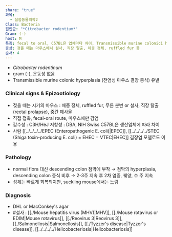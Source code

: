 ```yaml
---
share: "true"
과목:
  - 실험동물의학2
Class: Bacteria
원인균: "*Citrobacter rodentium*"
Gram: (-)
host: M
특징: fecal to oral, C57BL은 업체마다 차이, Transmissible murine colonici hyperplasia
증상: 젖을 떼는 마우스에서 설사, 직장 탈출, 체중 정체, ruffled fur 등
순서: 4
---
```

- *Citrobacter rodentinum*
- gram (-), 운동성 없음
- Transmissible murine colonic hyperplasia (전염성 마우스 결장 증식) 유발
### Clinical signs & Epizootiology
- 젖을 떼는 시기의 마우스 : 체중 정체, ruffled fur, 무른 분변 or 설사, 직장 탈출(rectal prolapse), 중간 폐사율
- 직접 접촉, fecal-oral route, 마우스에만 감염
- 감수성 : C3H/HeJ
  저항성 : DBA, NIH Swiss
  C57BL은 생산업체에 따라 차이
- 사람 [[../../../../EPEC (Enteropathogenic E. coli)|EPEC]], [[../../../../STEC (Shiga toxin-producing E. coli) = EHEC = VTEC|EHEC]] 결장염 모델로도 이용

### Pathology
- normal flora 대신 descending colon 점막에 부착
  → 점막의 hyperplasia, descending colon 증식 비후
  → 2-3주 지속 후 2차 염증, 궤양, 수 주 지속
- 성체는 빠르게 회복되지만, suckling mouse에서는 느림

### Diagnosis
- DHL or MacConkey's agar
- #설사 : [[./Mouse hepatitis virus (MHV)|MHV]], [[./Mouse rotavirus or EDIM|Mouse rotavirus]], [[./Reovirus 3|Reovirus 3]], [[./Salmonellosis|Salmonellosis]], [[./Tyzzer's disease|Tyzzer's disease]], [[../../../../Helicobacteriosis|Helicobacteriosis]]

